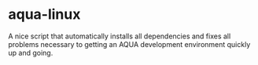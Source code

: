 # aqua-linux
A nice script that automatically installs all dependencies and fixes all problems necessary to getting an AQUA development environment quickly up and going.
